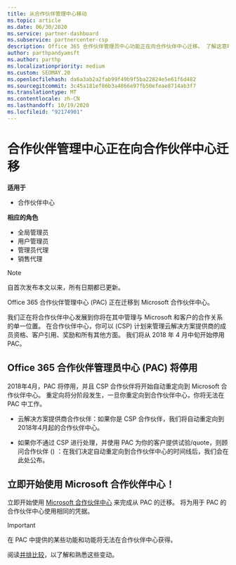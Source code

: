 ```yaml
---
title: 从合作伙伴管理中心移动
ms.topic: article
ms.date: 06/30/2020
ms.service: partner-dashboard
ms.subservice: partnercenter-csp
description: Office 365 合作伙伴管理员中心功能正在向合作伙伴中心迁移。 了解这意味着什么，以及如何在合作伙伴中心执行操作。
author: parthpandyamsft
ms.author: parthp
ms.localizationpriority: medium
ms.custom: SEOMAY.20
ms.openlocfilehash: da6a3ab2a2fab99f49b9f5ba22824e5e61f6d482
ms.sourcegitcommit: 3c45a181ef86b3a4866e97fb50efeae8714ab3f7
ms.translationtype: MT
ms.contentlocale: zh-CN
ms.lasthandoff: 10/19/2020
ms.locfileid: "92174901"
---
```

# <a name="partner-admin-center-is-moving-to-the-partner-center"></a>合作伙伴管理中心正在向合作伙伴中心迁移

**适用于**

- 合作伙伴中心

**相应的角色**
- 全局管理员
- 用户管理员
- 管理员代理
- 销售代理

> [!NOTE]  
> 自首次发布本文以来，所有日期都已更新。

Office 365 合作伙伴管理中心 (PAC) 正在迁移到 Microsoft 合作伙伴中心。

我们正在将合作伙伴中心发展到你将在其中管理与 Microsoft 和客户的合作关系的单一位置。 在合作伙伴中心，你可以 (CSP) 计划来管理云解决方案提供商的成员资格、客户引用、奖励和所有其他方面。 我们将从 2018 年 4 月中旬开始停用 PAC。

## <a name="the-office-365-partner-admin-center-pac-will-be-retired"></a>Office 365 合作伙伴管理员中心 (PAC) 将停用

2018年4月，PAC 将停用，并且 CSP 合作伙伴将开始自动重定向到 Microsoft 合作伙伴中心。 重定向将分阶段发生，一旦你重定向到合作伙伴中心，你将无法在 PAC 中工作。 

- 云解决方案提供商合作伙伴：如果你是 CSP 合作伙伴，我们将自动重定向到2018年4月起的合作伙伴中心。

- 如果你不通过 CSP 进行处理，并使用 PAC 为你的客户提供试验/quote，则顾问合作伙伴 () ：在我们决定自动重定向到合作伙伴中心的时间线后，我们会在此处公布。

## <a name="start-using-the-microsoft-partner-center-now"></a>立即开始使用 Microsoft 合作伙伴中心！

立即开始使用 [Microsoft 合作伙伴中心](https://partnercenter.microsoft.com/) 来完成从 PAC 的迁移。  将为用于 PAC 的合作伙伴中心使用相同的凭据。

> [!IMPORTANT]  
> 在 PAC 中提供的某些功能和功能将无法在合作伙伴中心获得。

 阅读[并排比较](moving-from-pac-to-pc.md)，以了解和熟悉这些变动。 